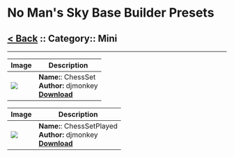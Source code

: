 # No Man's Sky Base Builder Presets  

## [< Back](https://charliebanks.github.io/nms-base-builder-presets/) :: Category:: Mini

___

Image | Description  
--- | ---  
![](https://raw.githubusercontent.com/charliebanks/nms-base-builder-presets/master/images/Mini/djmonkey_ChessSet.jpg) | __Name:__: ChessSet <br /> __Author:__ djmonkey <br /> [__Download__](https://raw.githubusercontent.com/charliebanks/nms-base-builder-presets/master/Mini/djmonkey_ChessSet.json) | ___

Image | Description  
--- | ---  
![](https://raw.githubusercontent.com/charliebanks/nms-base-builder-presets/master/images/Mini/djmonkey_ChessSetPlayed.jpg) | __Name:__: ChessSetPlayed <br /> __Author:__ djmonkey <br /> [__Download__](https://raw.githubusercontent.com/charliebanks/nms-base-builder-presets/master/Mini/djmonkey_ChessSetPlayed.json) | ___


